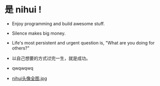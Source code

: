 


# 是 nihui !

- Enjoy programming and build awesome stuff.

- Silence makes big money.

- Life's most persistent and urgent question is, "What are you doing for others?"

- 以自己想要的方式过完一生，就是成功。

- qwqwqwq

- [nihui头像全图.jpg](https://github.com/nihui/nihui/blob/master/nihui.jpg?raw=true)
